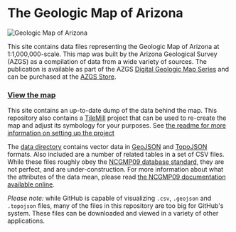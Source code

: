 # The Geologic Map of Arizona

![Geologic Map of Arizona](http://azgs.github.io/geologic-map-of-arizona/preview.png)

This site contains data files representing the Geologic Map of Arizona at 1:1,000,000-scale. This map was built by the Arizona Geological Survey (AZGS) as a compilation of data from a wide variety of sources. The publication is available as part of the AZGS [Digital Geologic Map Series](http://repository.azgs.az.gov/facets/results/og%3A432) and can be purchased at the [AZGS Store](http://store.azgs.az.gov/product/maps/geologic-map-arizona-39x27).

### [View the map](http://azgs.github.io/geologic-map-of-arizona/)

This site contains an up-to-date dump of the data behind the map. This repository also contains a [TileMill](https://mapbox.com/tilemill) project that can be used to re-create the map and adjust its symbology for your purposes. See [the readme for more information on setting up the project](https://github.com/azgs/geologic-map-of-arizona/tree/gh-pages/tilemill)

The [data directory](https://github.com/azgs/geologic-map-of-arizona/tree/gh-pages/data) contains vector data in [GeoJSON](http://geojson.org/) and [TopoJSON](https://github.com/mbostock/topojson/wiki) formats. Also included are a number of related tables in a set of CSV files. While these files roughly obey the [NCGMP09 database standard](http://ncgmp09.github.io), they are not perfect, and are under-construction. For more information about what the attributes of the data mean, please read [the NCGMP09 documentation available online](http://ncgmp09.github.io/core-content.html).

*Please note:* while GitHub is capable of visualizing `.csv`, `.geojson` and `.topojson` files, many of the files in this repository are too big for GitHub's system. These files can be downloaded and viewed in a variety of other applications.
